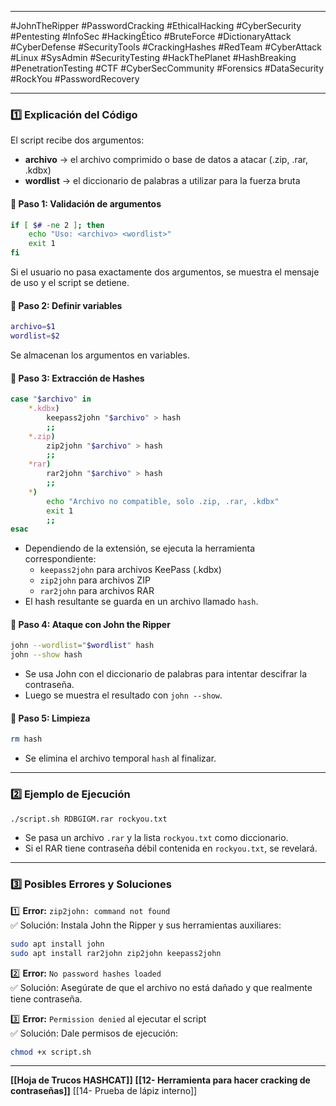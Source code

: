 
---

#JohnTheRipper #PasswordCracking #EthicalHacking #CyberSecurity #Pentesting #InfoSec #HackingÉtico #BruteForce #DictionaryAttack #CyberDefense #SecurityTools #CrackingHashes #RedTeam #CyberAttack #Linux #SysAdmin #SecurityTesting #HackThePlanet #HashBreaking #PenetrationTesting #CTF #CyberSecCommunity #Forensics #DataSecurity #RockYou #PasswordRecovery

---
### 1️⃣ **Explicación del Código**

El script recibe dos argumentos:

- **archivo** → el archivo comprimido o base de datos a atacar (.zip, .rar, .kdbx)
- **wordlist** → el diccionario de palabras a utilizar para la fuerza bruta

#### 🔹 **Paso 1: Validación de argumentos**

```bash
if [ $# -ne 2 ]; then
    echo "Uso: <archivo> <wordlist>"
    exit 1
fi
```

Si el usuario no pasa exactamente dos argumentos, se muestra el mensaje de uso y el script se detiene.

#### 🔹 **Paso 2: Definir variables**

```bash
archivo=$1
wordlist=$2
```

Se almacenan los argumentos en variables.

#### 🔹 **Paso 3: Extracción de Hashes**

```bash
case "$archivo" in
    *.kdbx)
        keepass2john "$archivo" > hash
        ;;
    *.zip)
        zip2john "$archivo" > hash
        ;;
    *rar)
        rar2john "$archivo" > hash
        ;;
    *)
        echo "Archivo no compatible, solo .zip, .rar, .kdbx"
        exit 1
        ;;
esac
```

- Dependiendo de la extensión, se ejecuta la herramienta correspondiente:
    - `keepass2john` para archivos KeePass (.kdbx)
    - `zip2john` para archivos ZIP
    - `rar2john` para archivos RAR
- El hash resultante se guarda en un archivo llamado `hash`.

#### 🔹 **Paso 4: Ataque con John the Ripper**

```bash
john --wordlist="$wordlist" hash
john --show hash
```

- Se usa John con el diccionario de palabras para intentar descifrar la contraseña.
- Luego se muestra el resultado con `john --show`.

#### 🔹 **Paso 5: Limpieza**

```bash
rm hash
```

- Se elimina el archivo temporal `hash` al finalizar.

---

### 2️⃣ **Ejemplo de Ejecución**

```bash
./script.sh RDBGIGM.rar rockyou.txt
```

- Se pasa un archivo `.rar` y la lista `rockyou.txt` como diccionario.
- Si el RAR tiene contraseña débil contenida en `rockyou.txt`, se revelará.

---

### 3️⃣ **Posibles Errores y Soluciones**

1️⃣ **Error:** `zip2john: command not found`  
✅ Solución: Instala John the Ripper y sus herramientas auxiliares:

```bash
sudo apt install john
sudo apt install rar2john zip2john keepass2john
```

2️⃣ **Error:** `No password hashes loaded`  
✅ Solución: Asegúrate de que el archivo no está dañado y que realmente tiene contraseña.

3️⃣ **Error:** `Permission denied` al ejecutar el script  
✅ Solución: Dale permisos de ejecución:

```bash
chmod +x script.sh
```

---

**[[Hoja de Trucos HASHCAT]]**
**[[12- Herramienta para hacer cracking de contraseñas]]**
[[14- Prueba de lápiz interno]]